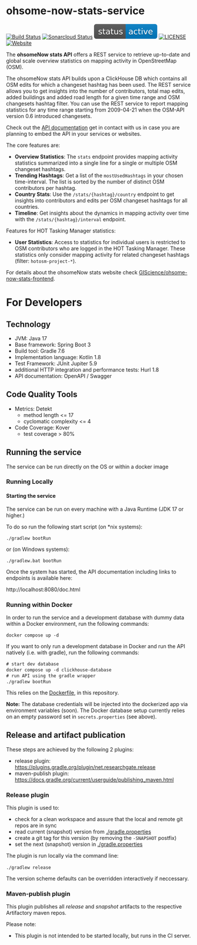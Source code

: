 # ohsome-now-stats-service
[![Build Status](https://jenkins.heigit.org/buildStatus/icon?job=ohsomeNow%20stats%20service/main)](https://jenkins.heigit.org/job/ohsomeNow%20stats%20service/job/main/)
[![Sonarcloud Status](https://sonarcloud.io/api/project_badges/measure?project=GIScience_ohsome-now-stats-service&metric=alert_status)](https://sonarcloud.io/dashboard?id=GIScience_ohsome-now-stats-service)
[![status: active](https://github.com/GIScience/badges/raw/master/status/active.svg)](https://github.com/GIScience/badges#active)
[![LICENSE](https://img.shields.io/github/license/GIScience/ohsome-now-stats-service)](LICENSE)
[![Website](https://img.shields.io/website?url=https%3A%2F%2Fstats.now.ohsome.org%2Fapi%2F)](https://stats.now.ohsome.org/api/)

The **ohsomeNow stats API** offers a REST service to retrieve up-to-date and global scale overview statistics on mapping activity in OpenStreetMap (OSM).

The ohsomeNow stats API builds upon a ClickHouse DB which contains all OSM edits for which a changeset hashtag has been used. The REST service allows you to get insights into the number of contributors, total map edits, added buildings and added road length for a given time range and OSM changesets hashtag filter. You can use the REST service to report mapping statistics for any time range starting from 2009-04-21 when the OSM-API version 0.6 introduced changesets.

Check out the [API documentation]() get in contact with us in case you are planning to embed the API in your services or websites. 

The core features are:
* **Overview Statistics**: The `stats` endpoint provides mapping activity statistics summarized into a single line for a single or multiple OSM changeset hashtags.
* **Trending Hashtags**: Get a list of the `mostUsedHashtags` in your chosen time-interval. The list is sorted by the number of distinct OSM contributors per hashtag.
* **Country Stats**: Use the `/stats/{hashtag}/country` endpoint to get insights into contributors and edits per OSM changeset hashtags for all countries. 
* **Timeline**: Get insights about the dynamics in mapping activity over time with the `/stats/{hashtag}/interval` endpoint.

Features for HOT Tasking Manager statistics:
* **User Statistics**: Access to statistics for individual users is restricted to OSM contributors who are logged in the HOT Tasking Manager. These statistics only consider mapping activity for related changeset hashtags (filter: `hotosm-project-*`). 

For details about the ohsomeNow stats website check [GIScience/ohsome-now-stats-frontend](https://github.com/GIScience/ohsome-now-stats-frontend).

# For Developers
## Technology

* JVM: Java 17
* Base framework: Spring Boot 3
* Build tool: Gradle 7.6
* Implementation language: Kotlin 1.8
* Test Framework: JUnit Jupiter 5.9
* additional HTTP integration and performance tests: Hurl 1.8
* API documentation: OpenAPI / Swagger

## Code Quality Tools

* Metrics: Detekt
    * method length <= 17
    * cyclomatic complexity <= 4
* Code Coverage: Kover
    * test coverage > 80%

## Running the service

The service can be run directly on the OS or within a docker image

### Running Locally

#### Starting the service

The service can be run on every machine with a Java Runtime (JDK 17 or higher.)

To do so run the following start script (on *nix systems):

```shell
./gradlew bootRun   
```

or (on Windows systems):

```shell
./gradlew.bat bootRun   
```

Once the system has started,
the API documentation including links to endpoints is available here:

http://localhost:8080/doc.html

### Running within Docker

In order to run the service and a development database with dummy data within a Docker environment, run the following commands:

```shell
docker compose up -d
```

If you want to only run a development database in Docker and run the API natively (i.e. with gradle), run the following commands:
```shell
# start dev database
docker compose up -d clickhouse-database
# run API using the gradle wrapper
./gradlew bootRun
```

This relies on the  [Dockerfile](./Dockerfile),  in this repository.

**Note:** The database credentials will be injected into the dockerized app via environment variables (soon). The Docker database setup currently relies on an empty password set in `secrets.properties` (see above).

## Release and artifact publication

These steps are achieved by the following 2 plugins:

* release plugin: https://plugins.gradle.org/plugin/net.researchgate.release
* maven-publish plugin: https://docs.gradle.org/current/userguide/publishing_maven.html

### Release plugin

This plugin is used to:

* check for a clean workspace and assure that the local and remote git repos are in sync
* read current (snapshot) version from [./gradle.properties](./gradle.properties)
* create a git tag for this version (by removing the `-SNAPSHOT` postfix)
* set the next (snapshot) version in [./gradle.properties](./gradle.properties)

The plugin is run locally via the command line:

`./gradlew release`

The version scheme defaults can be overridden interactively if neccessary.

### Maven-publish plugin

This plugin publishes all *release* and *snapshot* artifacts to the respective Artifactory maven repos.

Please note:

* This plugin is not intended to be started locally, but runs in the CI server. 
























